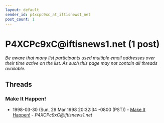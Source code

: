 ```yaml
---
layout: default
sender_id: p4xcpc9xc_at_iftisnews1_net
post_count: 1
---
```


# P4XCPc9xC<span>@</span>iftisnews1.net (1 post)

_Be aware that many list participants used multiple email addresses over their time active on the list. As such this page may not contain all threads available._

## Threads

### Make It Happen!
+ 1998-03-30 (Sun, 29 Mar 1998 20:32:34 -0800 (PST)) - [Make It Happen!](/archive/1998/03/c0592573b3c9526448baf6fd6101e842698e894c6276a8e9a0231bc528efb843) - _P4XCPc9xC@iftisnews1.net_

